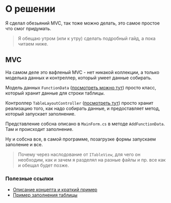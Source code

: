 # О решении
Я сделал обезьяний MVC, так тоже можно делать, это самое простое что смог придумать.

> Я обещаю утром (или к утру) сделать подробный гайд, а пока читаем ниже.

## MVC
На самом деле это вафленый MVC - нет никакой коллекции, а только моделька данных и контреллер, который умеет данные собирать.

Модель данных `FunctionData` ([посмотреть можно тут][functionData-class]) просто класс, который хранит данные для строки таблицы.

Контроллер `TableLayoutController` ([посмотреть тут][tableLayoutController-class]) просто хранит реализацию того, как надо собирать данные, и предоставляет метод, который запускает заполнение.

Представление собсна описано в `MainForm.cs` в методе `AddFunctionData`. Там и происходит заполнение.

Ну и собсна все, в самой программе, позагрузке формы запускаем заполение и все.

> Почему через наслодование от `ITableView`, для чего он необходим, как и зачем я разделял на разные файлы и пр. все как и обещал будет позже.

### Полезные ссылки
* [Описание концепта и краткий пример](https://ru.stackoverflow.com/questions/479865/%D0%9A%D0%B0%D0%BA-%D0%BF%D0%B5%D1%80%D0%B5%D0%B2%D0%B5%D1%81%D1%82%D0%B8-%D0%BF%D0%BE%D0%BD%D1%8F%D1%82%D0%B8%D1%8F-mvp-mvc-%D0%B2-%D1%82%D0%B5%D1%80%D0%BC%D0%B8%D0%BD%D1%8B-winforms)
* [Пример заполнения таблицы](https://www.cyberforum.ru/windows-forms/thread1536742.html)

[functionData-class]: ./forms_CPC/Models/FunctionData.cs
[tableLayoutController-class]: ./forms_CPC/Controllers/TableLayoutController.cs